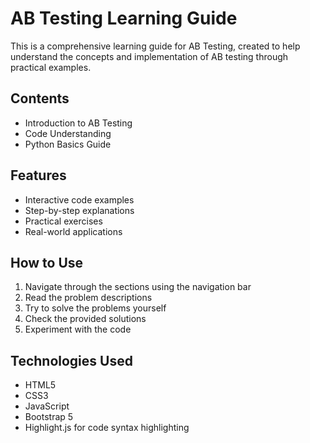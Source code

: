 # AB Testing Learning Guide

This is a comprehensive learning guide for AB Testing, created to help understand the concepts and implementation of AB testing through practical examples.

## Contents

- Introduction to AB Testing
- Code Understanding
- Python Basics Guide

## Features

- Interactive code examples
- Step-by-step explanations
- Practical exercises
- Real-world applications

## How to Use

1. Navigate through the sections using the navigation bar
2. Read the problem descriptions
3. Try to solve the problems yourself
4. Check the provided solutions
5. Experiment with the code

## Technologies Used

- HTML5
- CSS3
- JavaScript
- Bootstrap 5
- Highlight.js for code syntax highlighting 